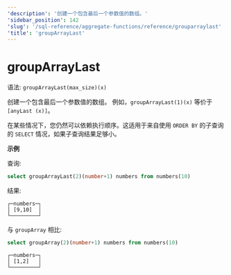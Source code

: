 ```yaml
---
'description': '创建一个包含最后一个参数值的数组。'
'sidebar_position': 142
'slug': '/sql-reference/aggregate-functions/reference/grouparraylast'
'title': 'groupArrayLast'
---
```



# groupArrayLast

语法: `groupArrayLast(max_size)(x)`

创建一个包含最后一个参数值的数组。
例如，`groupArrayLast(1)(x)` 等价于 `[anyLast (x)]`。

在某些情况下，您仍然可以依赖执行顺序。这适用于来自使用 `ORDER BY` 的子查询的 `SELECT` 情况，如果子查询结果足够小。

**示例**

查询:

```sql
select groupArrayLast(2)(number+1) numbers from numbers(10)
```

结果:

```text
┌─numbers─┐
│ [9,10]  │
└─────────┘
```

与 `groupArray` 相比:

```sql
select groupArray(2)(number+1) numbers from numbers(10)
```

```text
┌─numbers─┐
│ [1,2]   │
└─────────┘
```
